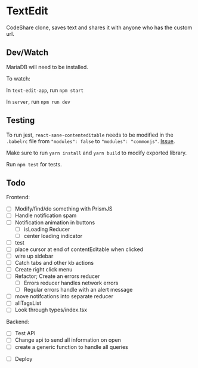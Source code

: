 # TextEdit

CodeShare clone, saves text and shares it with anyone who has the custom url.

## Dev/Watch

MariaDB will need to be installed.

To watch:

In `text-edit-app`, run `npm start`

In `server`, run `npm run dev`

## Testing

To run jest, `react-sane-contenteditable` needs to be modified in the `.babelrc` file from `"modules": false` to `"modules": "commonjs"`. [Issue](https://github.com/ashleyw/react-sane-contenteditable/pull/32).

Make sure to run `yarn install` and `yarn build` to modify exported library.

Run `npm test` for tests.

## Todo

Frontend:

- [ ] Modify/find/do something with PrismJS
- [ ] Handle notification spam
- [ ] Notification animation in buttons
  - [ ] isLoading Reducer
  - [ ] center loading indicator
- [ ] test
- [ ] place cursor at end of contentEditable when clicked
- [ ] wire up sidebar
- [ ] Catch tabs and other kb actions
- [ ] Create right click menu
- [ ] Refactor; Create an errors reducer
  - [ ] Errors reducer handles network errors
  - [ ] Regular errors handle with an alert message
- [ ] move notifcations into separate reducer
- [ ] allTagsList
- [ ] Look through types/index.tsx

Backend:

- [ ] Test API
- [ ] Change api to send all information on open
- [ ] create a generic function to handle all queries

* [ ] Deploy
